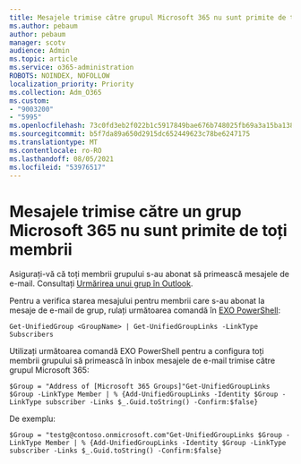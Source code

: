 ```yaml
---
title: Mesajele trimise către grupul Microsoft 365 nu sunt primite de toți membrii
ms.author: pebaum
author: pebaum
manager: scotv
audience: Admin
ms.topic: article
ms.service: o365-administration
ROBOTS: NOINDEX, NOFOLLOW
localization_priority: Priority
ms.collection: Adm_O365
ms.custom:
- "9003200"
- "5995"
ms.openlocfilehash: 73c0fd3eb2f022b1c5917849bae676b748025fb69a3a15ba1389b42a6854db9c
ms.sourcegitcommit: b5f7da89a650d2915dc652449623c78be6247175
ms.translationtype: MT
ms.contentlocale: ro-RO
ms.lasthandoff: 08/05/2021
ms.locfileid: "53976517"
---
```

# <a name="messages-sent-to-a-microsoft-365-group-are-not-received-by-all-members"></a>Mesajele trimise către un grup Microsoft 365 nu sunt primite de toți membrii

Asigurați-vă că toți membrii grupului s-au abonat să primească mesajele de e-mail. Consultați [Urmărirea unui grup în Outlook](https://support.microsoft.com/office/e147fc19-f548-4cd2-834f-80c6235b7c36).  

Pentru a verifica starea mesajului pentru membrii care s-au abonat la mesaje de e-mail de grup, rulați următoarea comandă în [EXO PowerShell](https://docs.microsoft.com/powershell/exchange/connect-to-exchange-online-powershell?view=exchange-ps&preserve-view=true):

`Get-UnifiedGroup <GroupName> | Get-UnifiedGroupLinks -LinkType Subscribers`

Utilizați următoarea comandă EXO PowerShell pentru a configura toți membrii grupului să primească în inbox mesajele de e-mail trimise către grupul Microsoft 365:

`$Group = "Address of [Microsoft 365 Groups]"Get-UnifiedGroupLinks $Group -LinkType Member | % {Add-UnifiedGroupLinks -Identity $Group -LinkType subscriber -Links $_.Guid.toString() -Confirm:$false}`

De exemplu:

`$Group = "testg@contoso.onmicrosoft.com"Get-UnifiedGroupLinks $Group -LinkType Member | % {Add-UnifiedGroupLinks -Identity $Group -LinkType subscriber -Links $_.Guid.toString() -Confirm:$false}`